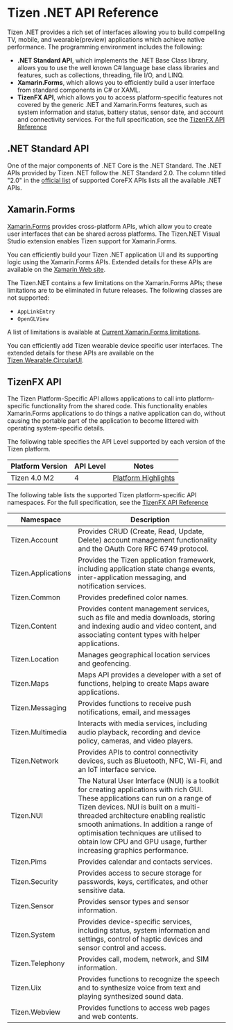 # Tizen .NET API Reference

Tizen .NET provides a rich set of interfaces allowing you to build compelling TV, mobile, and wearable(preview) applications which achieve native performance. The programming environment includes the following:

- **.NET Standard API**, which implements the .NET Base Class library, allows you to use the well known C# language base class libraries and features, such as collections, threading, file I/O, and LINQ.
- **Xamarin.Forms**, which allows you to efficiently build a user interface from standard components in C# or XAML.
- **TizenFX API**,
   which allows you to access platform-specific features not covered by the generic .NET and Xamarin.Forms features,  such as system information  and status, battery status, sensor date, and account and connectivity services.  For the full specification, see the <a href="tizenfx/index.html" target="api">TizenFX API Reference</a>

## .NET Standard API

One of the major components of .NET Core is the .NET Standard. The .NET APIs provided by Tizen .NET follow the .NET Standard 2.0. The column titled "2.0" in the [official list](https://docs.microsoft.com/en-us/dotnet/standard/net-standard) of supported CoreFX APIs lists all the available .NET APIs.

## Xamarin.Forms

[Xamarin.Forms](https://developer.xamarin.com/guides/xamarin-forms/getting-started/) provides cross-platform APIs, which allow you to create user interfaces that can be shared across platforms. The Tizen.NET Visual Studio extension enables Tizen support for Xamarin.Forms.

You can efficiently build your Tizen .NET application UI and its supporting logic using the Xamarin.Forms APIs. Extended details for these APIs are available on the [Xamarin Web site](https://developer.xamarin.com/api/namespace/Xamarin.Forms/).

The Tizen.NET contains a few limitations on the Xamarin.Forms APIs; these limitations are to be eliminated in future releases. The following classes are not supported:

- `AppLinkEntry`
- `OpenGLView`

A list of limitations is available at [Current Xamarin.Forms limitations](xamarin.forms-limitations.html).

You can efficiently add Tizen wearable device specific user interfaces. The extended details for these APIs are available on the [Tizen.Wearable.CircularUI](https://github.com/Samsung/Tizen.CircularUI/).

## TizenFX API

The Tizen Platform-Specific API allows applications to call into platform-specific functionality from the shared code. This functionality enables Xamarin.Forms applications to do things a native application can do, without causing the portable part of the application to become littered with operating system-specific details.

The following table specifies the API Level supported by each version of the Tizen platform.

| Platform Version | API Level | Notes                                    |
| ---------------- | --------- | ---------------------------------------- |
| Tizen 4.0 M2     | 4         | [Platform Highlights](https://developer.tizen.org/tizen/tizen/tizen-4.0) |

The following table lists the supported Tizen platform-specific API namespaces. For the full specification, see the <a href="tizenfx/index.html" target="api">TizenFX API Reference</a>

| Namespace          | Description                              |
| ------------------ | ---------------------------------------- |
| Tizen.Account      | Provides CRUD (Create, Read, Update, Delete) account management functionality and the OAuth Core RFC 6749 protocol. |
| Tizen.Applications | Provides the Tizen application framework, including application state change events, inter-application messaging, and notification services. |
| Tizen.Common       | Provides predefined color names.         |
| Tizen.Content      | Provides content management services, such as file and media downloads, storing and indexing audio and video content, and associating content types with helper applications. |
| Tizen.Location     | Manages geographical location services and geofencing. |
| Tizen.Maps         | Maps API provides a developer with a set of functions, helping to create Maps aware applications. |
| Tizen.Messaging    | Provides functions to receive push notifications, email, and messages |
| Tizen.Multimedia   | Interacts with media services, including audio playback, recording and device policy, cameras, and video players. |
| Tizen.Network      | Provides APIs to control connectivity devices, such as Bluetooth, NFC, Wi-Fi, and an IoT interface service. |
| Tizen.NUI          | The Natural User Interface (NUI) is a toolkit for creating applications with rich GUI. These applications can run on a range of Tizen devices. NUI is built on a multi-threaded architecture enabling realistic smooth animations. In addition a range of optimisation techniques are utilised to obtain low CPU and GPU usage, further increasing graphics performance. |
| Tizen.Pims         | Provides calendar and contacts services. |
| Tizen.Security     | Provides access to secure storage for passwords, keys, certificates, and other sensitive data. |
| Tizen.Sensor       | Provides sensor types and sensor information. |
| Tizen.System       | Provides device-specific services, including status, system information and settings, control of haptic devices and sensor control and access. |
| Tizen.Telephony    | Provides call, modem, network, and SIM information. |
| Tizen.Uix          | Provides functions to recognize the speech and to synthesize voice from text and playing synthesized sound data. |
| Tizen.Webview      | Provides functions to access web pages and web contents. |
